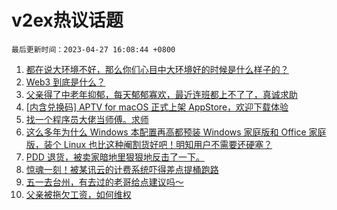# v2ex热议话题

`最后更新时间：2023-04-27 16:08:44 +0800`

1. [都在说大环境不好，那么你们心目中大环境好的时候是什么样子的？](https://www.v2ex.com/t/935815)
1. [Web3 到底是什么？](https://www.v2ex.com/t/935809)
1. [父亲得了中老年抑郁，每天郁郁寡欢，最近连班都上不了了，真诚求助](https://www.v2ex.com/t/935831)
1. [[内含兑换码] APTV for macOS 正式上架 AppStore，欢迎下载体验](https://www.v2ex.com/t/935930)
1. [找一个程序员大佬当师傅。求师](https://www.v2ex.com/t/935872)
1. [这么多年为什么 Windows 本配置再高都预装 Windows 家庭版和 Office 家庭版，装个 Linux 也比这种阉割货好吧！明知用户不需要还硬塞？](https://www.v2ex.com/t/935780)
1. [PDD 退货，被卖家暗地里狠狠地反击了一下。](https://www.v2ex.com/t/935859)
1. [惊魂一刻！被某讯云的计费系统吓得差点提桶跑路](https://www.v2ex.com/t/935883)
1. [五一去台州，有去过的老哥给点建议吗～](https://www.v2ex.com/t/935804)
1. [父亲被拖欠工资，如何维权](https://www.v2ex.com/t/935885)

